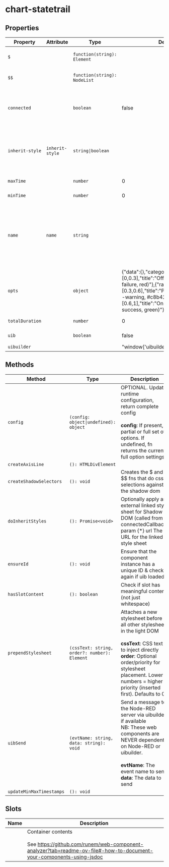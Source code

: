 # chart-statetrail

## Properties

| Property        | Attribute       | Type                         | Default                                          | Description                                      |
|-----------------|-----------------|------------------------------|--------------------------------------------------|--------------------------------------------------|
| `$`             |                 | `function(string): Element`  |                                                  | Mini jQuery-like shadow dom selector (see constructor) |
| `$$`            |                 | `function(string): NodeList` |                                                  | Mini jQuery-like shadow dom multi-selector (see constructor) |
| `connected`     |                 | `boolean`                    | false                                            | True when instance finishes connecting.<br />Allows initial calls of attributeChangedCallback to be<br />ignored if needed. |
| `inherit-style` | `inherit-style` | `string\|boolean`            |                                                  | Optional. Load external styles into component (only useful if using template). If present but empty, will default to './index.css'. Optionally give a URL to load. |
| `maxTime`       |                 | `number`                     | 0                                                | The maximum timestamp for the time axis          |
| `minTime`       |                 | `number`                     | 0                                                | The minimum timestamp for the time axis          |
| `name`          | `name`          | `string`                     |                                                  | Optional. HTML name attribute. Included in output _meta prop.<br /><br />Other watched attributes:<br />None<br /><br />Standard props (common across all my components): |
| `opts`          |                 | `object`                     | {"data":{},"categoryMap":[{"range":[0,0.3],"title":"Off","color":"var(--failure, red)"},{"range":[0.3,0.6],"title":"Partial","color":"var(--warning, #c8b421)"},{"range":[0.6,1],"title":"On","color":"var(--success, green)"}],"itemMap":{}} | Default component options                        |
| `totalDuration` |                 | `number`                     | 0                                                | The total duration of the time axis              |
| `uib`           |                 | `boolean`                    | false                                            | Is UIBUILDER for Node-RED loaded?                |
| `uibuilder`     |                 |                              | "window['uibuilder']"                            |                                                  |

## Methods

| Method                   | Type                                         | Description                                      |
|--------------------------|----------------------------------------------|--------------------------------------------------|
| `config`                 | `(config: object\|undefined): object`        | OPTIONAL. Update runtime configuration, return complete config<br /><br />**config**: If present, partial or full set of options. If undefined, fn returns the current full option settings |
| `createAxisLine`         | `(): HTMLDivElement`                         |                                                  |
| `createShadowSelectors`  | `(): void`                                   | Creates the $ and $$ fns that do css selections against the shadow dom |
| `doInheritStyles`        | `(): Promise<void>`                          | Optionally apply an external linked style sheet for Shadow DOM (called from connectedCallback)<br />param {*} url The URL for the linked style sheet |
| `ensureId`               | `(): void`                                   | Ensure that the component instance has a unique ID & check again if uib loaded |
| `hasSlotContent`         | `(): boolean`                                | Check if slot has meaningful content (not just whitespace) |
| `prependStylesheet`      | `(cssText: string, order?: number): Element` | Attaches a new stylesheet before all other stylesheets in the light DOM<br /><br />**cssText**: CSS text to inject directly<br />**order**: Optional order/priority for stylesheet placement. Lower numbers = higher priority (inserted first). Defaults to 0. |
| `uibSend`                | `(evtName: string, data: string): void`      | Send a message to the Node-RED server via uibuilder if available<br />NB: These web components are NEVER dependent on Node-RED or uibuilder.<br /><br />**evtName**: The event name to send<br />**data**: The data to send |
| `updateMinMaxTimestamps` | `(): void`                                   |                                                  |

## Slots

| Name | Description                                      |
|------|--------------------------------------------------|
|      | Container contents<br /><br />See https://github.com/runem/web-component-analyzer?tab=readme-ov-file#-how-to-document-your-components-using-jsdoc |
